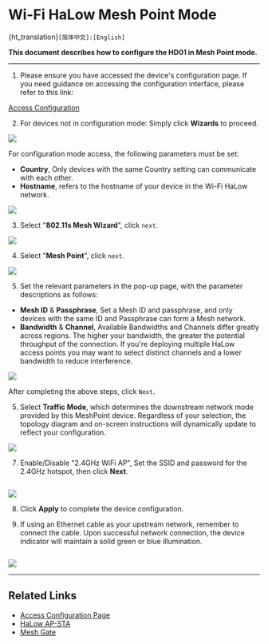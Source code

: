 
# Wi-Fi HaLow Mesh Point Mode

{ht_translation}`[简体中文]:[English]`

**This document describes how to configure the HD01 in Mesh Point mode.**

------------------------------------

1. Please ensure you have accessed the device's configuration page. If you need guidance on accessing the configuration interface, please refer to this link:

[Access Configuration](https://docs.heltec.org/en/wifi_halow/ht-hd01/access_configuration_page.html)

2. For devices not in configuration mode: Simply click **Wizards** to proceed.

![](img/03.png)

For configuration mode access, the following parameters must be set:
- **Country**, Only devices with the same Country setting can communicate with each other.
- **Hostname**, refers to the hostname of your device in the Wi-Fi HaLow network. 

![](img/01.png)

3. Select "**802.11s Mesh Wizard**", click `next`.

![](img/mesh_gate/02.png)

4. Select "**Mesh Point**", click `next`.

![](img/mesh_point/03.png)

5. Set the relevant parameters in the pop-up page, with the parameter descriptions as follows:

- **Mesh ID** & **Passphrase**, Set a Mesh ID and passphrase, and only devices with the same ID and Passphrase can form a Mesh network.
- **Bandwidth** & **Channel**, Available Bandwidths and Channels differ greatly across regions. The higher your bandwidth, the greater the potential throughput of the connection. If you're deploying multiple HaLow access points you may want to select distinct channels and a lower bandwidth to reduce interference.

![](img/mesh_point/04.png)

After completing the above steps, click `Next`.

5. Select **Traffic Mode**, which determines the downstream network mode provided by this MeshPoint device. Regardless of your selection, the topology diagram and on-screen instructions will dynamically update to reflect your configuration. 

![](img/mesh_gate/07.png)

7. Enable/Disable "2.4GHz WiFi AP", Set the SSID and password for the 2.4GHz hotspot, then click **Next**.

``` {tip} If don't have stringent low-power requirements, we recommend enabling this feature to facilitate subsequent device management.
```

![](img/mesh_gate/10.png)

8. Click **Apply** to complete the device configuration. 

9. If using an Ethernet cable as your upstream network, remember to connect the cable. Upon successful network connection, the device indicator will maintain a solid green or blue illumination. 

``` {warning} The RJ45 cable is indicated by green, while the USB-C cable is indicated by blue. If the LED color doesn't match your selected cable type, press the function button to toggle between modes.
```

![](img/02.jpg)

------------------------------------

## Related Links
- [Access Configuration Page](https://docs.heltec.org/en/wifi_halow/ht-hd01/quick_started.html#access-configuration-page)
- [HaLow AP-STA](https://docs.heltec.org/en/wifi_halow/ht-hd01/ap-sta/index.html)
- [Mesh Gate](https://docs.heltec.org/en/wifi_halow/ht-hd01/mesh/meshgate.html)

